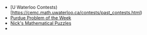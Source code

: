 * [U Waterloo Contests)[https://cemc.math.uwaterloo.ca/contests/past_contests.html)
* [Purdue Problem of the Week](https://www.math.purdue.edu/pow2/)
* [Nick's Mathematical Puzzles](http://web.archive.org/web/20060207013213/www.qbyte.org/puzzles/)
* 
